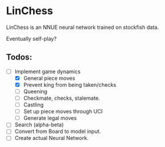 # LinChess

LinChess is an NNUE neural network trained on stockfish data. 

Eventually self-play?

## Todos:
- [ ] Implement game dynamics
    - [X] General piece moves
    - [X] Prevent king from being taken/checks
    - [ ] Queening
    - [ ] Checkmate, checks, stalemate.
    - [ ] Castling
    - [ ] Set up piece moves through UCI
    - [ ] Generate legal moves
- [ ] Search (alpha-beta)
- [ ] Convert from Board to model input.
- [ ] Create actual Neural Network.